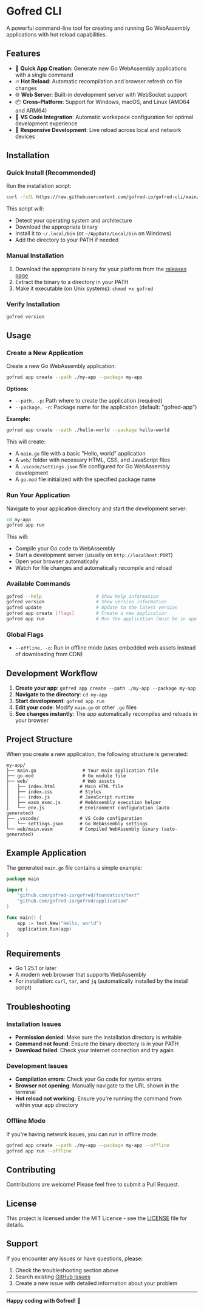 # Gofred CLI

A powerful command-line tool for creating and running Go WebAssembly applications with hot reload capabilities.

## Features

- 🚀 **Quick App Creation**: Generate new Go WebAssembly applications with a single command
- 🔥 **Hot Reload**: Automatic recompilation and browser refresh on file changes
- 🌐 **Web Server**: Built-in development server with WebSocket support
- 📦 **Cross-Platform**: Support for Windows, macOS, and Linux (AMD64 and ARM64)
- 🔧 **VS Code Integration**: Automatic workspace configuration for optimal development experience
- 📱 **Responsive Development**: Live reload across local and network devices

## Installation

### Quick Install (Recommended)

Run the installation script:

```bash
curl -fsSL https://raw.githubusercontent.com/gofred-io/gofred-cli/main/install.sh | bash
```

This script will:
- Detect your operating system and architecture
- Download the appropriate binary
- Install it to `~/.local/bin` (or `~/AppData/Local/bin` on Windows)
- Add the directory to your PATH if needed

### Manual Installation

1. Download the appropriate binary for your platform from the [releases page](https://github.com/gofred-io/gofred-cli/releases)
2. Extract the binary to a directory in your PATH
3. Make it executable (on Unix systems): `chmod +x gofred`

### Verify Installation

```bash
gofred version
```

## Usage

### Create a New Application

Create a new Go WebAssembly application:

```bash
gofred app create --path ./my-app --package my-app
```

**Options:**
- `--path, -p`: Path where to create the application (required)
- `--package, -n`: Package name for the application (default: "gofred-app")

**Example:**
```bash
gofred app create --path ./hello-world --package hello-world
```

This will create:
- A `main.go` file with a basic "Hello, world" application
- A `web/` folder with necessary HTML, CSS, and JavaScript files
- A `.vscode/settings.json` file configured for Go WebAssembly development
- A `go.mod` file initialized with the specified package name

### Run Your Application

Navigate to your application directory and start the development server:

```bash
cd my-app
gofred app run
```

This will:
- Compile your Go code to WebAssembly
- Start a development server (usually on `http://localhost:PORT`)
- Open your browser automatically
- Watch for file changes and automatically recompile and reload

### Available Commands

```bash
gofred --help                    # Show help information
gofred version                   # Show version information
gofred update                    # Update to the latest version
gofred app create [flags]        # Create a new application
gofred app run                   # Run the application (must be in app directory)
```

### Global Flags

- `--offline, -o`: Run in offline mode (uses embedded web assets instead of downloading from CDN)

## Development Workflow

1. **Create your app**: `gofred app create --path ./my-app --package my-app`
2. **Navigate to the directory**: `cd my-app`
3. **Start development**: `gofred app run`
4. **Edit your code**: Modify `main.go` or other `.go` files
5. **See changes instantly**: The app automatically recompiles and reloads in your browser

## Project Structure

When you create a new application, the following structure is generated:

```
my-app/
├── main.go                 # Your main application file
├── go.mod                  # Go module file
├── web/                    # Web assets
│   ├── index.html         # Main HTML file
│   ├── index.css          # Styles
│   ├── index.js           # JavaScript runtime
│   ├── wasm_exec.js       # WebAssembly execution helper
│   └── env.js             # Environment configuration (auto-generated)
├── .vscode/               # VS Code configuration
│   └── settings.json      # Go WebAssembly settings
└── web/main.wasm          # Compiled WebAssembly binary (auto-generated)
```

## Example Application

The generated `main.go` file contains a simple example:

```go
package main

import (
    "github.com/gofred-io/gofred/foundation/text"
    "github.com/gofred-io/gofred/application"
)

func main() {
    app := text.New("Hello, world")
    application.Run(app)
}
```

## Requirements

- Go 1.25.1 or later
- A modern web browser that supports WebAssembly
- For installation: `curl`, `tar`, and `jq` (automatically installed by the install script)

## Troubleshooting

### Installation Issues

- **Permission denied**: Make sure the installation directory is writable
- **Command not found**: Ensure the binary directory is in your PATH
- **Download failed**: Check your internet connection and try again

### Development Issues

- **Compilation errors**: Check your Go code for syntax errors
- **Browser not opening**: Manually navigate to the URL shown in the terminal
- **Hot reload not working**: Ensure you're running the command from within your app directory

### Offline Mode

If you're having network issues, you can run in offline mode:

```bash
gofred app create --path ./my-app --package my-app --offline
gofred app run --offline
```

## Contributing

Contributions are welcome! Please feel free to submit a Pull Request.

## License

This project is licensed under the MIT License - see the [LICENSE](LICENSE) file for details.

## Support

If you encounter any issues or have questions, please:
1. Check the troubleshooting section above
2. Search existing [GitHub Issues](https://github.com/gofred-io/gofred-cli/issues)
3. Create a new issue with detailed information about your problem

---

**Happy coding with Gofred! 🚀**
